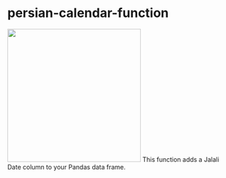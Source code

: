 # persian-calendar-function

<img src='https://icons.iconarchive.com/icons/paomedia/small-n-flat/1024/calendar-icon.png' height=300 width=300>
This function adds a Jalali Date column to your Pandas data frame.

